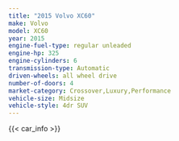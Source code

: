 ```yaml
---
title: "2015 Volvo XC60"
make: Volvo
model: XC60
year: 2015
engine-fuel-type: regular unleaded
engine-hp: 325
engine-cylinders: 6
transmission-type: Automatic
driven-wheels: all wheel drive
number-of-doors: 4
market-category: Crossover,Luxury,Performance
vehicle-size: Midsize
vehicle-style: 4dr SUV
---
```


{{< car_info >}}
